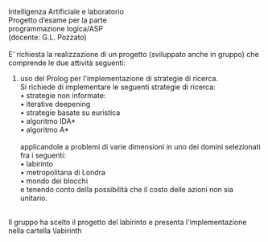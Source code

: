 Intelligenza Artificiale e laboratorio <br>
Progetto d’esame per la parte<br>
programmazione logica/ASP<br>
(docente: G.L. Pozzato)<br><br>
E’ richiesta la realizzazione di un progetto (sviluppato anche in gruppo) che
comprende le due attività seguenti:<br>
1. uso del Prolog per l'implementazione di strategie di ricerca. <br>Si
richiede di implementare le seguenti strategie di ricerca:<br>
• strategie non informate:<br>
• iterative deepening<br>
• strategie basate su euristica<br>
• algoritmo IDA*<br>
• algoritmo A*<br><br>
applicandole a problemi di varie dimensioni in uno dei domini selezionati fra
i seguenti:<br>
• labirinto<br>
• metropolitana di Londra<br>
• mondo dei blocchi<br>
e tenendo conto della possibilità che il costo delle azioni non sia unitario. <br>
<br>
Il gruppo ha scelto il progetto del labirinto e presenta l'implementazione nella cartella \labirinth
